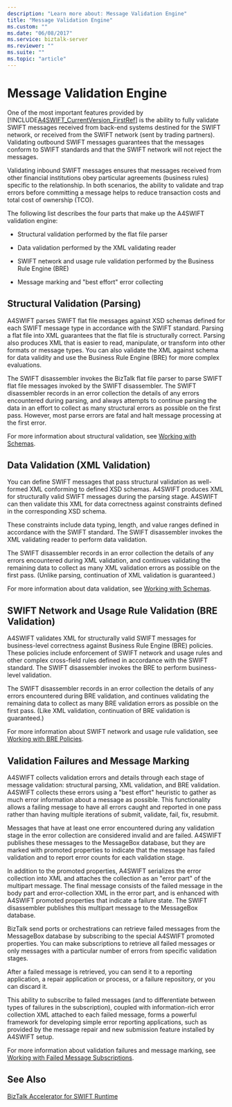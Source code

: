 ```yaml
---
description: "Learn more about: Message Validation Engine"
title: "Message Validation Engine"
ms.custom: ""
ms.date: "06/08/2017"
ms.service: biztalk-server
ms.reviewer: ""
ms.suite: ""
ms.topic: "article"
---
```

# Message Validation Engine
One of the most important features provided by [!INCLUDE[A4SWIFT_CurrentVersion_FirstRef](../../includes/a4swift-currentversion-firstref-md.md)] is the ability to fully validate SWIFT messages received from back-end systems destined for the SWIFT network, or received from the SWIFT network (sent by trading partners). Validating outbound SWIFT messages guarantees that the messages conform to SWIFT standards and that the SWIFT network will not reject the messages.  
  
 Validating inbound SWIFT messages ensures that messages received from other financial institutions obey particular agreements (business rules) specific to the relationship. In both scenarios, the ability to validate and trap errors before committing a message helps to reduce transaction costs and total cost of ownership (TCO).  
  
 The following list describes the four parts that make up the A4SWIFT validation engine:  
  
-   Structural validation performed by the flat file parser  
  
-   Data validation performed by the XML validating reader  
  
-   SWIFT network and usage rule validation performed by the Business Rule Engine (BRE)  
  
-   Message marking and "best effort" error collecting  
  
## Structural Validation (Parsing)  
 A4SWIFT parses SWIFT flat file messages against XSD schemas defined for each SWIFT message type in accordance with the SWIFT standard. Parsing a flat file into XML guarantees that the flat file is structurally correct. Parsing also produces XML that is easier to read, manipulate, or transform into other formats or message types. You can also validate the XML against schema for data validity and use the Business Rule Engine (BRE) for more complex evaluations.  
  
 The SWIFT disassembler invokes the BizTalk flat file parser to parse SWIFT flat file messages invoked by the SWIFT disassembler. The SWIFT disassembler records in an error collection the details of any errors encountered during parsing, and always attempts to continue parsing the data in an effort to collect as many structural errors as possible on the first pass. However, most parse errors are fatal and halt message processing at the first error.  
  
 For more information about structural validation, see [Working with Schemas](../../adapters-and-accelerators/accelerator-swift/working-with-schemas.md).  
  
## Data Validation (XML Validation)  
 You can define SWIFT messages that pass structural validation as well-formed XML conforming to defined XSD schemas. A4SWIFT produces XML for structurally valid SWIFT messages during the parsing stage. A4SWIFT can then validate this XML for data correctness against constraints defined in the corresponding XSD schema.  
  
 These constraints include data typing, length, and value ranges defined in accordance with the SWIFT standard. The SWIFT disassembler invokes the XML validating reader to perform data validation.  
  
 The SWIFT disassembler records in an error collection the details of any errors encountered during XML validation, and continues validating the remaining data to collect as many XML validation errors as possible on the first pass. (Unlike parsing, continuation of XML validation is guaranteed.)  
  
 For more information about data validation, see [Working with Schemas](../../adapters-and-accelerators/accelerator-swift/working-with-schemas.md).  
  
## SWIFT Network and Usage Rule Validation (BRE Validation)  
 A4SWIFT validates XML for structurally valid SWIFT messages for business-level correctness against Business Rule Engine (BRE) policies. These policies include enforcement of SWIFT network and usage rules and other complex cross-field rules defined in accordance with the SWIFT standard. The SWIFT disassembler invokes the BRE to perform business-level validation.  
  
 The SWIFT disassembler records in an error collection the details of any errors encountered during BRE validation, and continues validating the remaining data to collect as many BRE validation errors as possible on the first pass. (Like XML validation, continuation of BRE validation is guaranteed.)  
  
 For more information about SWIFT network and usage rule validation, see [Working with BRE Policies](../../adapters-and-accelerators/accelerator-swift/working-with-bre-policies.md).  
  
## Validation Failures and Message Marking  
 A4SWIFT collects validation errors and details through each stage of message validation: structural parsing, XML validation, and BRE validation. A4SWIFT collects these errors using a "best effort" heuristic to gather as much error information about a message as possible. This functionality allows a failing message to have all errors caught and reported in one pass rather than having multiple iterations of submit, validate, fail, fix, resubmit.  
  
 Messages that have at least one error encountered during any validation stage in the error collection are considered invalid and are failed. A4SWIFT publishes these messages to the MessageBox database, but they are marked with promoted properties to indicate that the message has failed validation and to report error counts for each validation stage.  
  
 In addition to the promoted properties, A4SWIFT serializes the error collection into XML and attaches the collection as an "error part" of the multipart message. The final message consists of the failed message in the body part and error-collection XML in the error part, and is enhanced with A4SWIFT promoted properties that indicate a failure state. The SWIFT disassembler publishes this multipart message to the MessageBox database.  
  
 BizTalk send ports or orchestrations can retrieve failed messages from the MessageBox database by subscribing to the special A4SWIFT promoted properties. You can make subscriptions to retrieve all failed messages or only messages with a particular number of errors from specific validation stages.  
  
 After a failed message is retrieved, you can send it to a reporting application, a repair application or process, or a failure repository, or you can discard it.  
  
 This ability to subscribe to failed messages (and to differentiate between types of failures in the subscription), coupled with information-rich error collection XML attached to each failed message, forms a powerful framework for developing simple error reporting applications, such as provided by the message repair and new submission feature installed by A4SWIFT setup.  
  
 For more information about validation failures and message marking, see [Working with Failed Message Subscriptions](../../adapters-and-accelerators/accelerator-swift/working-with-failed-message-subscriptions.md).  
  
## See Also  
 [BizTalk Accelerator for SWIFT Runtime](../../adapters-and-accelerators/accelerator-swift/biztalk-accelerator-for-swift-runtime.md)
